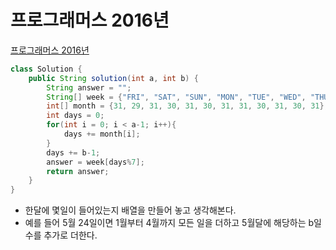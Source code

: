 # 프로그래머스 2016년
[프로그래머스 2016년](https://school.programmers.co.kr/learn/courses/30/lessons/12901)
```java
class Solution {
    public String solution(int a, int b) {
        String answer = "";
        String[] week = {"FRI", "SAT", "SUN", "MON", "TUE", "WED", "THU"};
        int[] month = {31, 29, 31, 30, 31, 30, 31, 31, 30, 31, 30, 31};
        int days = 0;
        for(int i = 0; i < a-1; i++){
            days += month[i];
        }
        days += b-1;
        answer = week[days%7];
        return answer;
    }
}
```
* 한달에 몇일이 들어있는지 배열을 만들어 놓고 생각해본다.
* 예를 들어 5월 24일이면 1월부터 4월까지 모든 일을 더하고 5월달에 해당하는 b일수를 추가로 더한다.